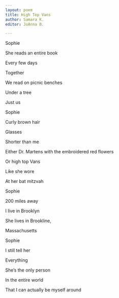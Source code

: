 ```yaml
---
layout: poem
title: High Top Vans
author: Samara K.
editor: JoAnna B.

---
```

Sophie

She reads an entire book

Every few days

Together

We read on picnic benches

Under a tree

Just us

Sophie

Curly brown hair

Glasses

Shorter than me

Either Dr. Martens with the embroidered red flowers

Or high top Vans

Like she wore

At her bat mitzvah

Sophie

200 miles away

I live in Brooklyn

She lives in Brookline,

Massachusetts

Sophie

I still tell her

Everything

She’s the only person

In the entire world

That I can actually be myself around